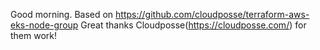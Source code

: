 Good morning.
Based on https://github.com/cloudposse/terraform-aws-eks-node-group
Great thanks Cloudposse(https://cloudposse.com/) for them work!

